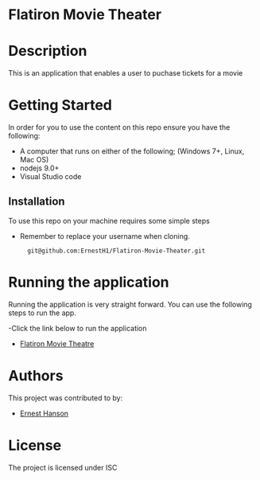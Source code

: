 # Flatiron Movie Theater
# Description
This is an application that enables a user to puchase tickets for a movie



# Getting Started
In order for you to use the content on this repo ensure you have the following:

- A computer that runs on either of the following; (Windows 7+, Linux, Mac OS)
- nodejs 9.0+
- Visual Studio code


## Installation

To use this repo on your machine requires some simple steps



- Remember to replace your username when cloning.

        git@github.com:ErnestH1/Flatiron-Movie-Theater.git


# Running the application

Running the application is very straight forward. You can use the following steps to run the app.

-Click the link below to run the application
- [Flatiron Movie Theatre](https://github.com/ErnestH1/)



# Authors
This project was contributed to by:
- [Ernest Hanson](https://ernesth1.github.io/Flatiron-Movie-Theater/)

# License
The project is licensed under ISC

